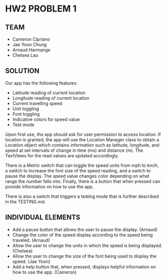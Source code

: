# HW2 PROBLEM 1

## TEAM
- Cameron Cipriano
- Jae Yoon Chung
- Arnaud Harmange 
- Chelsea Lau

## SOLUTION
 
 Our app has the following features:
 - Latitude reading of current location
 - Longitude reading of current location
 - Current travelling speed
 - Unit toggling
 - Font toggling
 - Indicative colors for speed value
 - Test mode

 Upon first use, the app should ask for user permission to access location. If location is granted, the app will use the Location Manager class to obtain a Location object which contains information such as latitude, longitude, and speed at set intervals of change in time (ms) and distance (m). The TextViews for the read values are updated accordingly.

 There is a Metric switch that can toggle the speed units from mph to km/h, a switch to increase the font size of the speed reading, and a switch to pause the display. The speed value changes color depending on what range the number falls into. Finally, there is a button that when pressed can provide information on how to use the app. 

 There is also a switch that triggers a testing mode that is further described in the TESTING.md. 

 ## INDIVIDUAL ELEMENTS
- Add a pause button that allows the user to pause the display. (Arnaud)
- Change the color of the speed display according to the speed being traveled. (Arnaud)
- Allow the user to change the units in which the speed is being displayed. (Chelsea)
- Allow the user to change the size of the font being used to display the speed. (Jae Yoon)
- Add a help button that, when pressed, displays helpful information on how to use the app. (Cameron)
